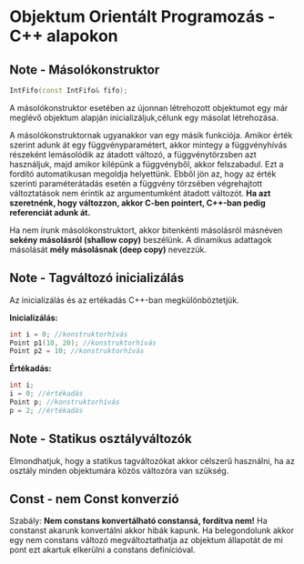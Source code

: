# Objektum Orientált Programozás - C++ alapokon 
## Note - Másolókonstruktor
```cpp
IntFifo(const IntFifo& fifo);
```
A másolókonstruktor esetében az újonnan létrehozott objektumot egy már meglévő objektum alapján inicializáljuk,célunk egy másolat létrehozása.

A másolókonstruktornak ugyanakkor van egy másik funkciója. Amikor érték szerint adunk át egy függvényparamétert, akkor mintegy a függvényhívás részeként lemásolódik az átadott változó, a függvénytörzsben azt használjuk, majd amikor kilépünk a függvényből, akkor felszabadul. Ezt a fordító automatikusan megoldja helyettünk. Ebből jön az, hogy az érték szerinti paraméterátadás esetén a függvény törzsében végrehajtott változtatások nem érintik az argumentumként átadott változót. **Ha azt szeretnénk, hogy változzon, akkor C-ben pointert, C++-ban pedig referenciát adunk át.**

Ha nem írunk másolókonstruktort, akkor bitenkénti másolásról másnéven **sekény másolásról (shallow copy)** beszélünk. A dinamikus adattagok másolását **mély másolásnak (deep copy)** nevezzük.

## Note - Tagváltozó inicializálás
Az inicializálás és az ertékadás C++-ban megkülönböztetjük.

**Inicializálás:**
```cpp
int i = 0; //konstruktorhívás
Point p1(10, 20); //konstruktorhívás
Point p2 = 10; //konstruktorhívás
```
**Értékadás:**
```cpp
int i;
i = 0; //értékadás
Point p; //konstruktorhívás
p = 2; //értékadás
```
## Note - Statikus osztályváltozók
Elmondhatjuk, hogy a statikus tagváltozókat akkor célszerű használni, ha az osztály minden objektumára közös változóra van szükség.
## Const - nem Const konverzió
Szabály: **Nem constans konvertálható constansá, fordítva nem!** Ha constanst akarunk konvertálni akkor hibák kapunk. Ha belegondolunk akkor egy nem constans változó megváltoztathatja az objektum állapotát de mi pont ezt akartuk elkerülni a constans definícióval.
